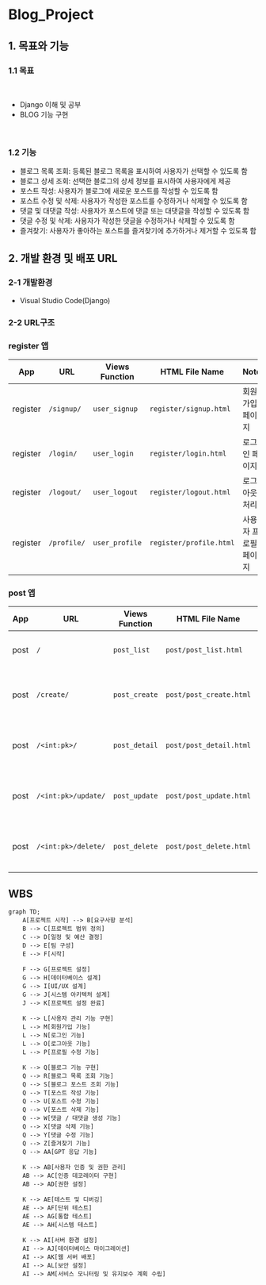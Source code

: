 # Blog_Project

## 1. 목표와 기능

### 1.1 목표
<br />

* Django 이해 및 공부
* BLOG 기능 구현

<br />
  
### 1.2 기능
* 블로그 목록 조회: 등록된 블로그 목록을 표시하여 사용자가 선택할 수 있도록 함
* 블로그 상세 조회: 선택한 블로그의 상세 정보를 표시하여 사용자에게 제공
* 포스트 작성: 사용자가 블로그에 새로운 포스트를 작성할 수 있도록 함
* 포스트 수정 및 삭제: 사용자가 작성한 포스트를 수정하거나 삭제할 수 있도록 함
* 댓글 및 대댓글 작성: 사용자가 포스트에 댓글 또는 대댓글을 작성할 수 있도록 함
* 댓글 수정 및 삭제: 사용자가 작성한 댓글을 수정하거나 삭제할 수 있도록 함
* 즐겨찾기: 사용자가 좋아하는 포스트를 즐겨찾기에 추가하거나 제거할 수 있도록 함



## 2. 개발 환경 및 배포 URL
### 2-1 개발환경
- Visual Studio Code(Django)

### 2-2 URL구조

### register 앱

| App       | URL                | Views Function | HTML File Name           | Note              |
|-----------|--------------------|----------------|--------------------------|-------------------|
| register  | `/signup/`         | `user_signup`  | `register/signup.html`   | 회원가입 페이지    |
| register  | `/login/`          | `user_login`   | `register/login.html`    | 로그인 페이지      |
| register  | `/logout/`         | `user_logout`  | `register/logout.html`   | 로그아웃 처리      |
| register  | `/profile/`        | `user_profile` | `register/profile.html`  | 사용자 프로필 페이지 |

### post 앱

| App       | URL             | Views Function | HTML File Name        | Note                 |
|-----------|-----------------|----------------|-----------------------|----------------------|
| post      | `/`             | `post_list`    | `post/post_list.html` | 메인 페이지           |
| post      | `/create/`      | `post_create`  | `post/post_create.html`| 게시글 생성 페이지   |
| post      | `/<int:pk>/`    | `post_detail`  | `post/post_detail.html`| 게시글 상세 페이지   |
| post      | `/<int:pk>/update/` | `post_update`| `post/post_update.html`| 게시글 수정 페이지   |
| post      | `/<int:pk>/delete/` | `post_delete`| `post/post_delete.html`| 게시글 삭제 페이지   |

## WBS

```mermaid
graph TD;
    A[프로젝트 시작] --> B[요구사항 분석]
    B --> C[프로젝트 범위 정의]
    C --> D[일정 및 예산 결정]
    D --> E[팀 구성]
    E --> F[시작] 
    
    F --> G[프로젝트 설정]
    G --> H[데이터베이스 설계]
    G --> I[UI/UX 설계]
    G --> J[시스템 아키텍처 설계]
    J --> K[프로젝트 설정 완료]
    
    K --> L[사용자 관리 기능 구현]
    L --> M[회원가입 기능]
    L --> N[로그인 기능]
    L --> O[로그아웃 기능]
    L --> P[프로필 수정 기능]
    
    K --> Q[블로그 기능 구현]
    Q --> R[블로그 목록 조회 기능]
    Q --> S[블로그 포스트 조회 기능]
    Q --> T[포스트 작성 기능]
    Q --> U[포스트 수정 기능]
    Q --> V[포스트 삭제 기능]
    Q --> W[댓글 / 대댓글 생성 기능]
    Q --> X[댓글 삭제 기능]
    Q --> Y[댓글 수정 기능]
    Q --> Z[즐겨찾기 기능]
    Q --> AA[GPT 응답 기능]
    
    K --> AB[사용자 인증 및 권한 관리]
    AB --> AC[인증 데코레이터 구현]
    AB --> AD[권한 설정]
    
    K --> AE[테스트 및 디버깅]
    AE --> AF[단위 테스트]
    AE --> AG[통합 테스트]
    AE --> AH[시스템 테스트]
    
    K --> AI[서버 환경 설정]
    AI --> AJ[데이터베이스 마이그레이션]
    AI --> AK[웹 서버 배포]
    AI --> AL[보안 설정]
    AI --> AM[서비스 모니터링 및 유지보수 계획 수립]
